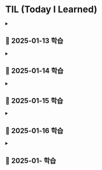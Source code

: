 # TIL (Today I Learned)

<details>
<summary><h2>📖 2025-01-13 학습</h2></summary>

- AI를 활용한 서술형 도안 -> 기호 도안 변환 프롬프트 작성
- docker 공부 & JPA 공부
</details>

<details>
<summary><h2>📖 2025-01-14 학습</h2></summary>

### 도커의 볼륨(Volume)
- 도커 컨테이너에서 데이터를 영속적으로 저장하기 위한 방법
- 컨테이너 자체의 저장 공간을 사용하지 않고 호스트 자체의 저장 공간을 공유해서 사용하는 형태
```bash
$ docker run -v [호스트의 디렉토리 절대경로]:[컨테이너의 디렉토리 절대경로] [이미지명]:[태그명]
```
- [**호스트의 디렉토리 절대 경로**]에 디렉토리가 이미 존재할 경우 호스트의 디렉터리가 컨테이너의 디렉터리를 덮어씌움
- [**호스트의 디렉토리 절대 경로**]에 디렉토리가 존재하지 않을 경우 호스트의 디렉터리 절대 경로에 디렉터리를 새로 만들고 컨테이너의 디렉터리에 있는 파일들을 호스트의 디렉터리로 복사함함
</details>

<details>
<summary><h2>📖 2025-01-15 학습</h2></summary>

# 프로세스와 스레드

## 프로세스 (Process)

프로세스는 컴퓨터에서 실행 중인 하나의 프로그램을 의미
프로그램이 실행되면 운영체제는 디스크에 저장된 데이터를 메모리로 로드하여 실제 메모리 공간에 할당하고 CPU가 접근할 수 있는 상태가 됩니다

### 프로세스의 메모리 구조
프로세스의 메모리는 크게 4가지 구조를 가짐
- **코드(Code) 영역**  
  실행할 프로그램의 코드가 기계어로 컴파일되어 저장되는 영역으로 텍스트(text) 영역이라고도 함
  CPU는 코드 영역에 저장된 명령어를 하나씩 가져가서 처리하며 중간에 코드가 변경되지 않도록 Read-Only 형태로 저장됨

- **데이터(Data) 영역**  
  전역 변수, 정적(static) 변수, 배열, 구조체 등이 저장되는 영역
  데이터 영역은 세부적으로 BSS(Block Started by Symbol) 영역과 데이터 영역으로 나눌 수 있다
  - BSS 영역: 초기화하지 않은 변수를 저장  
  - 데이터 영역: 초기화된 변수를 저장  
  실행 도중 변수 값이 변경될 수 있으므로 Read-Write로 저장됨

- **스택(Stack) 영역**  
  지역 변수, 함수의 매개변수, 반환되는 주소 값 등이 저장되는 영
  함수의 호출과 함께 할당되며 함수의 호출이 완료되면 소멸함

- **힙(Heap) 영역**  
  사용자에 의해 동적 메모리 할당이 일어나는 영역
  생성자, 인스턴스와 같은 동적으로 할당되는 데이터들을 저장하는 공간

---

## 스레드 (Thread)

스레드는 프로세스 내에서 실행되는 작은 실행 단위이며 같은 프로세스 내에서 메모리 공간을 공유하며 실행됨

### 프로세스와 스레드의 차이

- **메모리 공유**  
  프로세스는 독립된 메모리 공간을 가지고 스레드는 같은 프로세스 내에서 메모리 공간을 공유함

- **자원 할당**  
  프로세스는 운영체제로부터 자원을 할당받고 스레드는 프로세스가 할당받은 자원을 공유하여 사용

---

### 멀티 프로세스와 멀티 스레드

- **멀티 프로세스**  
  하나의 애플리케이션을 여러 개의 프로세스로 구성하여 각 프로세스가 하나의 작업을 처리하도록 하는 방식 
  - 메모리 사용량이 많음  
  - 구현이 간단하고 안정성이 높음  

- **멀티 스레드**  
  한 프로세스 안에서 여러 개의 스레드를 동시에 실행하여 작업을 처리하는 방식
  - 자원 공유가 용이  
  - 응답성이 좋음  
  - 구현 및 디버깅이 어려울 수 있음  
  - 안정성에 문제가 발생할 가능성 있음

# MultipartFile 방식 vs Presigned URL 방식

## 1. MultipartFile 방식
- **설명**: 
  파일을 클라이언트에서 서버로 업로드한 뒤, 서버에서 S3로 업로드하는 방식

## 2. Presigned URL 방식
- **설명**: 
  클라이언트가 S3에 파일을 직접 업로드하는 방식

---

## 비교표

| 항목                  | MultipartFile 방식                                                                 | Presigned URL 방식                                                                          |
|-----------------------|-----------------------------------------------------------------------------------|--------------------------------------------------------------------------------------------|
| **동작 방식**         | 파일을 서버에 업로드 → 서버에서 S3로 저장                                          | 클라이언트가 Presigned URL을 통해 S3에 직접 업로드                                          |
| **서버 부하**         | 서버가 파일을 처리해야 하므로 서버 부하 증가                                        | 클라이언트가 직접 S3에 업로드하므로 서버 부하 감소                                          |
| **네트워크 비용**      | 서버가 클라이언트와 S3 간 네트워크 비용 모두 부담                                   | 클라이언트가 S3와 직접 통신하므로 서버의 네트워크 비용 감소                                 |
| **보안**              | 서버에서 파일 검증 후 S3에 저장 => 보안이 비교적 우수                                 | URL이 노출되면 파일 접근 가능성 있음 (해결방법: URL 만료 시간 설정)                     |
| **구현 복잡도**       | 서버에서 파일 검증 및 업로드 로직 구현 필요                                        | Presigned URL 생성 및 클라이언트에서의 업로드 로직 구현 필요                                |
| **실시간 처리**       | 파일 검증 및 처리 후 업로드 가능                                                   | 클라이언트가 바로 업로드 가능, 업로드 속도 증가                                             |
| **사용 사례**         | 파일 검증이 중요하거나, 서버에서 추가 처리(변환, 저장) 필요                        | 대용량 파일 업로드, 서버 부하를 줄여야 하는 경우                                            |

---

## 장단점

### MultipartFile 방식
- **장점**:
  - 서버에서 파일 검증, 변환 등 추가 처리가 가능
  - 파일 저장 경로와 관련된 제어가 서버에서 간단하게 이루어짐
  - 보안상 클라이언트에서 S3에 직접 접근하지 않음
- **단점**:
  - 서버 부하와 네트워크 비용이 증가
  - 대용량 파일 업로드 시 서버에 부담이 큼
  - 서버의 리소스를 많이 소모하므로 확장성이 떨어질 수 있음

### Presigned URL 방식
- **장점**:
  - 클라이언트가 S3에 직접 업로드하므로 서버 부하 감소
  - 대용량 파일 업로드에 적합
  - 서버와 클라이언트 간 통신 최소화로 네트워크 비용 절감
- **단점**:
  - Presigned URL의 보안 관리 필요(만료 시간 설정)
  - 서버에서 파일 검증을 할 수 없으므로 클라이언트에서 검증 로직 필요
  - 구현 복잡도가 약간 증가

</details>

<details>
<summary><h2>📖 2025-01-16 학습</h2></summary>

# Pagination(페이징)
- 많은 데이터나 콘텐츠를 한 번에 로드하지 않고, 사용자가 원하는 데이터를 적절한 크기로 나눠 보여주는 방법

## Pagination 종류

### **1. Offset 기반 Pagination**
#### **개요**
- 가장 일반적인 방식으로, 데이터베이스 쿼리에서 `LIMIT`와 `OFFSET`을 사용해 페이지를 나눔
- 클라이언트는 원하는 페이지 번호와 한 페이지당 데이터 개수를 서버에 요청

#### **특징**
- **장점**:
  - 구현이 간단하고 직관적임
  - 페이지 이동과 같은 일반적인 페이징에 적합
- **단점**:
  - 데이터가 많아지면 `OFFSET` 계산 비용이 증가
  - 데이터가 추가/삭제될 경우 페이징 순서가 어긋날 수 있음

#### **SQL 예제**
```sql
SELECT * 
FROM products 
ORDER BY id 
LIMIT 10 OFFSET 20;
```
- `OFFSET 20`은 3번째 페이지(한 페이지에 10개씩) 데이터를 가져옴

---

### **2. Cursor 기반 Pagination**
#### **개요**
- 특정 데이터를 기준으로 다음 데이터를 가져오는 방식
- 일반적으로 정렬된 필드를 기준으로 `WHERE` 조건을 이용해 다음 데이터 범위를 가져옴

#### **특징**
- **장점**:
  - 데이터가 많아도 성능이 우수
  - 데이터가 추가/삭제되어도 안정적인 결과를 보장
  - 대규모 실시간 데이터 처리에 적합
- **단점**:
  - 구현이 복잡하며, 특정 필드(예: ID나 타임스탬프) 기준이 필요
  - 무작위 페이지 이동이 어려움

#### **SQL 예제**
```sql
SELECT * 
FROM products 
WHERE id > 20 
ORDER BY id 
LIMIT 10;
```
- `id > 20`을 기준으로 다음 데이터를 가져옴

---

### **3. Keyset Pagination**
#### **개요**
- Cursor 기반 Pagination의 변형으로, 특정 정렬된 필드를 사용해 다음 데이터를 가져오는 방식
- 커서를 클라이언트에 저장해 요청 시 활용

#### **특징**
- **장점**:
  - 실시간 성능이 뛰어나며 데이터 양에 무관하게 일정한 성능을 유지
  - 스크롤 페이지에 적합
- **단점**:
  - 특정 필드에 종속적
  - 이전 페이지로 이동하는 경우 추가 구현이 필요

#### **예제**
- 클라이언트에서 `last_seen_id`와 같은 커서를 전달
```sql
SELECT * 
FROM products 
WHERE created_at > '2025-01-01 00:00:00' 
ORDER BY created_at 
LIMIT 10;
```

---

### **4. Infinite Scroll**
#### **개요**
- 사용자가 스크롤을 내릴 때마다 추가 데이터를 비동기적으로 로드하는 방식
- 트위터나 인스타그램 같은 소셜 네트워크에서 많이 사용

#### **특징**
- **장점**:
  - 사용자 경험(UX) 개선
  - 한 번에 많은 데이터를 보여주지 않아 로딩 시간 단축
- **단점**:
  - 구현이 복잡
  - 특정 데이터를 빠르게 찾기 어려움
  - SEO에 불리할 수 있음

#### **구현 방법**
- 클라이언트가 마지막 데이터 ID를 서버에 전달해 추가 데이터를 요청

---

### **5. Hybrid Pagination**
#### **개요**
- Offset 기반 Pagination과 Infinite Scroll의 혼합 방식
- 페이지 이동과 무한 스크롤을 병합하여 UX와 성능을 모두 고려

#### **특징**
- **장점**:
  - UX와 SEO 균형 유지
  - 필요한 경우 정적 페이지로 전환 가능
- **단점**:
  - 구현과 설계가 복잡

---

### **비교 요약**

| **방법**            | **장점**                                | **단점**                           | **적합한 경우**                          |
|---------------------|----------------------------------------|------------------------------------|-----------------------------------------|
| Offset 기반         | 간단하고 범용적                        | 대규모 데이터에서 성능 저하           | 페이지 기반 UI, 정적 데이터             |
| Cursor 기반         | 성능 우수, 안정적                      | 구현 복잡                           | 실시간 데이터 처리, 무한 스크롤         |
| Keyset 기반         | 안정적, 스크롤 페이지에 적합            | 특정 필드 종속, 이전 페이지 이동 어려움 | 대규모 데이터, 실시간 데이터            |
| Infinite Scroll     | UX 개선                               | SEO 문제, 데이터 탐색 어려움         | SNS, 실시간 콘텐츠                     |
| Hybrid Pagination   | UX와 SEO 균형                         | 구현 복잡                           | 다양한 사용자 요구 충족, 복합적인 UI 설계 |
---
</details>


<details>
<summary><h2>📖 2025-01- 학습</h2></summary>

</details>
